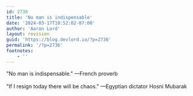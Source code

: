 ```yaml
---
id: 2736
title: 'No man is indispensable'
date: '2024-03-17T10:52:02-07:00'
author: 'Aaron Lord'
layout: revision
guid: 'https://blog.devlord.io/?p=2736'
permalink: '/?p=2736'
footnotes:
    - ''
---
```


‎"No man is indispensable." —French proverb<br /><br />"If I resign today there will be chaos." —Egyptian dictator Hosni Mubarak

